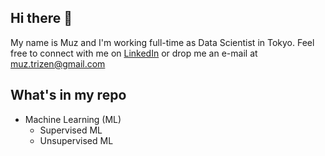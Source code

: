 ## Hi there 👋
My name is Muz and I'm working full-time as Data Scientist in Tokyo. 
Feel free to connect with me on [LinkedIn](https://www.linkedin.com/in/ahmad-muzaffar-baharudin-970698124/) 
or drop me an e-mail at muz.trizen@gmail.com

## What's in my repo

* Machine Learning (ML)
  * Supervised ML
  * Unsupervised ML
